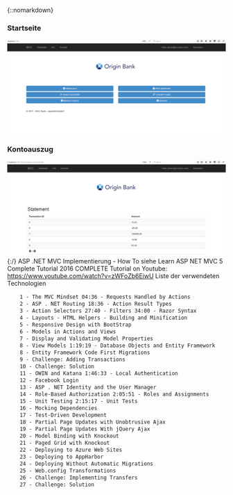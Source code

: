 {::nomarkdown}
    <div class="container">
	    <div class="block two first">
            <h3>Startseite</h3>
            <div class="wrap">
  	    <img src="https://raw.githubusercontent.com/MaxReinerFullStack/AutomatedTellerMachine/master/AutomatedTellerMachine/Ressources/Startseite.png" style="max-width:100%;" />
	    </div>
    </div>
		<div class="block two first">
            <h3>Kontoauszug</h3>
            <div class="wrap">
  	    <img src="https://raw.githubusercontent.com/MaxReinerFullStack/AutomatedTellerMachine/master/AutomatedTellerMachine/Ressources/Checking Account Statement.png" style="max-width:100%;"/>
            </div>
          </div>
	</div>
	{:/}
	     ASP .NET MVC Implementierung - How To siehe
             Learn ASP NET MVC 5 Complete Tutorial 2016 COMPLETE Tutorial on Youtube: https://www.youtube.com/watch?v=zWFoZb6EiwU
	    Liste der verwendeten Technologien
           
  	   	1 - The MVC Mindset 04:36 - Requests Handled by Actions 
		2 - ASP . NET Routing 18:36 - Action Result Types  
		3 - Action Selectors 27:40 - Filters 34:00 - Razor Syntax  
		4 - Layouts - HTML Helpers - Building and Minification  
		5 - Responsive Design with BootStrap 
		6 - Models in Actions and Views  
		7 - Display and Validating Model Properties  
		8 - View Models 1:19:19 - Database Objects and Entity Framework  
		8 - Entity Framework Code First Migrations  
		9 - Challenge: Adding Transactions  
		10 - Challenge: Solution  
		11 - OWIN and Katana 1:46:33 - Local Authentication  
		12 - Facebook Login  
		13 - ASP . NET Identity and the User Manager  
		14 - Role-Based Authorization 2:05:51 - Roles and Assignments  
		15 - Unit Testing 2:15:17 - Unit Tests  
		16 - Mocking Dependencies  
		17 - Test-Driven Development
		18 - Partial Page Updates with Unobtrusive Ajax  
		19 - Partial Page Updates With jQuery Ajax  
		20 - Model Binding with Knockout  
		21 - Paged Grid with Knockout  
		22 - Deploying to Azure Web Sites  
		23 - Deploying to AppHarbor  
		24 - Deploying Without Automatic Migrations  
		25 - Web.config Transformations  
		26 - Challenge: Implementing Transfers  
		27 - Challenge: Solution 
          

